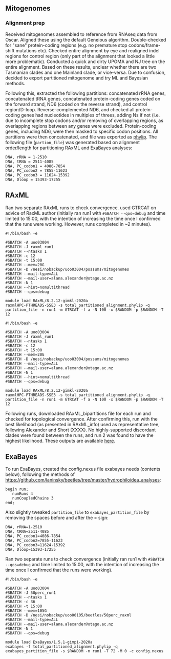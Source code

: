 ## Mitogenomes

### Alignment prep
Received mitogenomes assembled to reference from RNAseq data from Oscar. Aligned these using the default Geneious algorithm. Double-checked for "sane" protein-coding regions (e.g. no premature stop codons/frame-shift mutations etc). Checked entire alignment by eye and realigned indel regions for control region (only part of the alignment that looked a little more problematic). Conducted a quick and dirty UPGMA and NJ tree on the entire alignment. Based on these results, unclear whether there are two Tasmanian clades and one Mainland clade, or vice-versa. Due to confusion, decided to export partitioned mitogenome and try ML and Bayesian methods.  

Following this, extracted the following partitions: concatenated rRNA genes, concatenated tRNA genes, concatenated protein-coding genes coded on the forward strand, ND6 (coded on the reverse strand), and control region/D-loop. Reverse-complemented ND6, and checked all protein-coding genes had nucleotides in multiples of threes, adding Ns if not (i.e. due to incomplete stop codons and/or removing of overlapping regions, as overlapping regions between any genes were excluded. Protein-coding genes, including ND6, were then masked to specific codon positions. All partitions were then concatenated, and file was exported as [phylip](https://github.com/laninsky/possums/blob/main/mitogenomes/data/total_partitioned_alignment.phylip). The following file (`partion_file`) was generated based on alignment order/length for partitioning RAxML and ExaBayes analyses:
```
DNA, rRNA = 1-2510
DNA, tRNA = 2511-4085
DNA, PC_codon1 = 4086-7854
DNA, PC_codon2 = 7855-11623
DNA, PC_codon3 = 11624-15392
DNA, Dloop = 15393-17255
```

## RAxML
Ran two separate RAxML runs to check convergence. used GTRCAT on advice of RaxML author (initially ran run1 with `#SBATCH --qos=debug` and time limited to 15:00, with the intention of increasing the time once I confirmed that the runs were working. However, runs completed in ~2 minutes).
```
#!/bin/bash -e

#SBATCH -A uoo03004 
#SBATCH -J raxml_run1
#SBATCH --ntasks 1
#SBATCH -c 12
#SBATCH -t 15:00
#SBATCH --mem=20G
#SBATCH -D /nesi/nobackup/uoo03004/possums/mitogenomes
#SBATCH --mail-type=ALL
#SBATCH --mail-user=alana.alexander@otago.ac.nz
#SBATCH -N 1
#SBATCH --hint=nomultithread
#SBATCH --qos=debug

module load RAxML/8.2.12-gimkl-2020a
raxmlHPC-PTHREADS-SSE3 -s total_partitioned_alignment.phylip -q partition_file -n run1 -m GTRCAT -f a -N 100 -x $RANDOM -p $RANDOM -T 12
```
```
#!/bin/bash -e

#SBATCH -A uoo03004 
#SBATCH -J raxml_run1
#SBATCH --ntasks 1
#SBATCH -c 12
#SBATCH -t 15:00
#SBATCH --mem=20G
#SBATCH -D /nesi/nobackup/uoo03004/possums/mitogenomes
#SBATCH --mail-type=ALL
#SBATCH --mail-user=alana.alexander@otago.ac.nz
#SBATCH -N 1
#SBATCH --hint=nomultithread
#SBATCH --qos=debug

module load RAxML/8.2.12-gimkl-2020a
raxmlHPC-PTHREADS-SSE3 -s total_partitioned_alignment.phylip -q partition_file -n run1 -m GTRCAT -f a -N 100 -x $RANDOM -p $RANDOM -T 12
```
Following runs, downloaded RAxML_bipartitions file for each run and checked for topological convergence. After confirming this, run with the best likelihood (as presented in RAxML_info) used as representative tree, following Alexander and Short (XXXX). No highly-supported discordant clades were found between the runs, and run 2 was found to have the highest likelihood. These outputs are available [here](https://github.com/laninsky/possums/tree/main/mitogenomes/output).

## ExaBayes
To run ExaBayes, created the config.nexus file exabayes needs (contents below), following the methods of https://github.com/laninsky/beetles/tree/master/hydrophiloidea_analyses:
```
begin run; 
   numRuns 4
   numCoupledChains 3
end;
```
Also slightly tweaked `partition_file` to `exabayes_partition_file` by removing the spaces before and after the = sign:
```
DNA, rRNA=1-2510
DNA, tRNA=2511-4085
DNA, PC_codon1=4086-7854
DNA, PC_codon2=7855-11623
DNA, PC_codon3=11624-15392
DNA, Dloop=15393-17255
```
Ran two separate runs to check convergence (initially ran run1 with `#SBATCH --qos=debug` and time limited to 15:00, with the intention of increasing the time once I confirmed that the runs were working).
```
#!/bin/bash -e

#SBATCH -A uoo03004
#SBATCH -J 50perc_run1
#SBATCH --ntasks 1
#SBATCH -c 36
#SBATCH -t 15:00
#SBATCH --mem=105G
#SBATCH -D /nesi/nobackup/uoo00105/beetles/50perc_raxml
#SBATCH --mail-type=ALL
#SBATCH --mail-user=alana.alexander@otago.ac.nz
#SBATCH -N 1
#SBATCH --qos=debug

module load ExaBayes/1.5.1-gimpi-2020a
exabayes -f total_partitioned_alignment.phylip -q exabayes_partition_file -s $RANDOM -n run1 -T 72 -M 0 -c config.nexus
```
